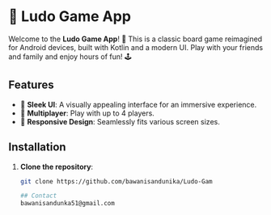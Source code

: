 # 🎲 Ludo Game App

Welcome to the **Ludo Game App**! 🌟 This is a classic board game reimagined for Android devices, built with Kotlin and a modern UI. Play with your friends and family and enjoy hours of fun! 🕹️

## Features
- 🎨 **Sleek UI**: A visually appealing interface for an immersive experience.
- 👥 **Multiplayer**: Play with up to 4 players.
- 📱 **Responsive Design**: Seamlessly fits various screen sizes.


## Installation
1. **Clone the repository**: 
   ```sh
   git clone https://github.com/bawanisandunika/Ludo-Gam

   ## Contact
   bawanisandunka51@gmail.com
